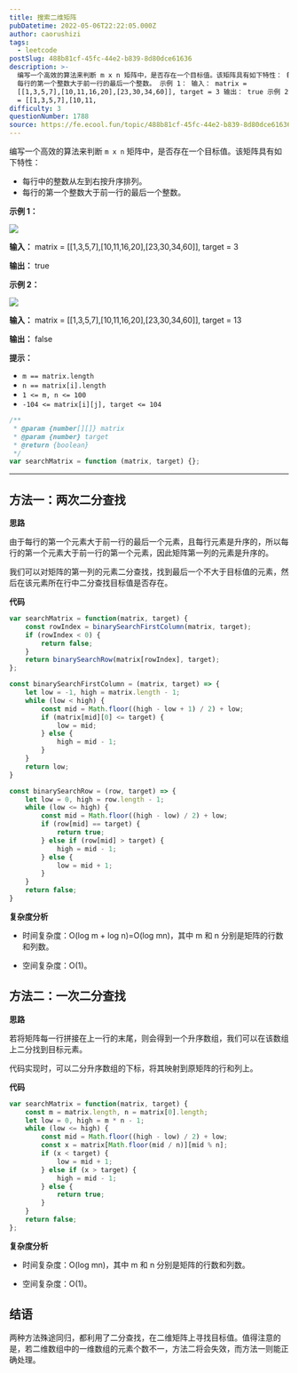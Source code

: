```yaml
---
title: 搜索二维矩阵
pubDatetime: 2022-05-06T22:22:05.000Z
author: caorushizi
tags:
  - leetcode
postSlug: 488b81cf-45fc-44e2-b839-8d80dce61636
description: >-
  编写一个高效的算法来判断 m x n 矩阵中，是否存在一个目标值。该矩阵具有如下特性： 每行中的整数从左到右按升序排列。
  每行的第一个整数大于前一行的最后一个整数。 示例 1： 输入： matrix =
  [[1,3,5,7],[10,11,16,20],[23,30,34,60]], target = 3 输出： true 示例 2： 输入： matrix
  = [[1,3,5,7],[10,11,
difficulty: 3
questionNumber: 1788
source: https://fe.ecool.fun/topic/488b81cf-45fc-44e2-b839-8d80dce61636
---
```


编写一个高效的算法来判断 `m x n` 矩阵中，是否存在一个目标值。该矩阵具有如下特性：

- 每行中的整数从左到右按升序排列。
- 每行的第一个整数大于前一行的最后一个整数。

**示例 1：**

![](https://pic.rmb.bdstatic.com/bjh/b55182231d6c4c2a26069ba9b80483ad.png)

**输入：** matrix = [[1,3,5,7],[10,11,16,20],[23,30,34,60]], target = 3

**输出：** true

**示例 2：**

![](https://pic.rmb.bdstatic.com/bjh/c17493cc0065ece0f4fd02fbea646eee.png)

**输入：** matrix = [[1,3,5,7],[10,11,16,20],[23,30,34,60]], target = 13

**输出：** false

**提示：**

- `m == matrix.length`
- `n == matrix[i].length`
- `1 <= m, n <= 100`
- `-104 <= matrix[i][j], target <= 104`

```js
/**
 * @param {number[][]} matrix
 * @param {number} target
 * @return {boolean}
 */
var searchMatrix = function (matrix, target) {};
```

---

## 方法一：两次二分查找

**思路**

由于每行的第一个元素大于前一行的最后一个元素，且每行元素是升序的，所以每行的第一个元素大于前一行的第一个元素，因此矩阵第一列的元素是升序的。

我们可以对矩阵的第一列的元素二分查找，找到最后一个不大于目标值的元素，然后在该元素所在行中二分查找目标值是否存在。

**代码**

```JavaScript
var searchMatrix = function(matrix, target) {
    const rowIndex = binarySearchFirstColumn(matrix, target);
    if (rowIndex < 0) {
        return false;
    }
    return binarySearchRow(matrix[rowIndex], target);
};

const binarySearchFirstColumn = (matrix, target) => {
    let low = -1, high = matrix.length - 1;
    while (low < high) {
        const mid = Math.floor((high - low + 1) / 2) + low;
        if (matrix[mid][0] <= target) {
            low = mid;
        } else {
            high = mid - 1;
        }
    }
    return low;
}

const binarySearchRow = (row, target) => {
    let low = 0, high = row.length - 1;
    while (low <= high) {
        const mid = Math.floor((high - low) / 2) + low;
        if (row[mid] == target) {
            return true;
        } else if (row[mid] > target) {
            high = mid - 1;
        } else {
            low = mid + 1;
        }
    }
    return false;
}
```

**复杂度分析**

- 时间复杂度：O(log m + log n)=O(log mn)，其中 m 和 n 分别是矩阵的行数和列数。

- 空间复杂度：O(1)。

## 方法二：一次二分查找

**思路**

若将矩阵每一行拼接在上一行的末尾，则会得到一个升序数组，我们可以在该数组上二分找到目标元素。

代码实现时，可以二分升序数组的下标，将其映射到原矩阵的行和列上。

**代码**

```JavaScript
var searchMatrix = function(matrix, target) {
    const m = matrix.length, n = matrix[0].length;
    let low = 0, high = m * n - 1;
    while (low <= high) {
        const mid = Math.floor((high - low) / 2) + low;
        const x = matrix[Math.floor(mid / n)][mid % n];
        if (x < target) {
            low = mid + 1;
        } else if (x > target) {
            high = mid - 1;
        } else {
            return true;
        }
    }
    return false;
};
```

**复杂度分析**

- 时间复杂度：O(log mn)，其中 m 和 n 分别是矩阵的行数和列数。

- 空间复杂度：O(1)。

## 结语

两种方法殊途同归，都利用了二分查找，在二维矩阵上寻找目标值。值得注意的是，若二维数组中的一维数组的元素个数不一，方法二将会失效，而方法一则能正确处理。
